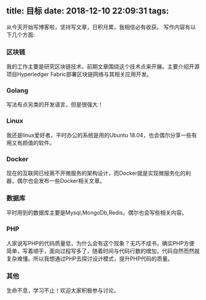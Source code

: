 title: 目标
date: 2018-12-10 22:09:31
tags:
---
从今天开始写博客啦，坚持写文章，日积月累，我相信必有收获。
写作内容有以下几个方面:

### 区块链
我的工作主要是研究区块链技术，前期文章围绕这个技术点来开展。主要介绍开源项目Hyperledger Fabric部署区块链网络与其相关应用开发。

### Golang
写法有点另类的开发语言，但是很强大！

### Linux
我还是linux爱好者，平时办公的系统是用的Ubuntu 18.04，也会偶尔分享一些有用又有颜值的软件。

### Docker
现在的互联网已经离不开微服务的架构设计，而Docker就是实现微服务化的利器，偶尔也会发布一些Docker相关文章。

### 数据库
平时用到的数据库主要是Mysql,MongoDb,Redis，偶尔也会写些相关内容。

### PHP
人家说写PHP的代码质量低，为什么会有这个现象？无巧不成书，确实PHP方便简单，写着顺手，面向过程写多了，随着时间与代码行数的增加，代码自然而然就复杂难懂。所以我想通过PHP去探讨设计模式，提升PHP代码的质量。

### 其他
生命不息，学习不止！欢迎大家积极参与讨论。